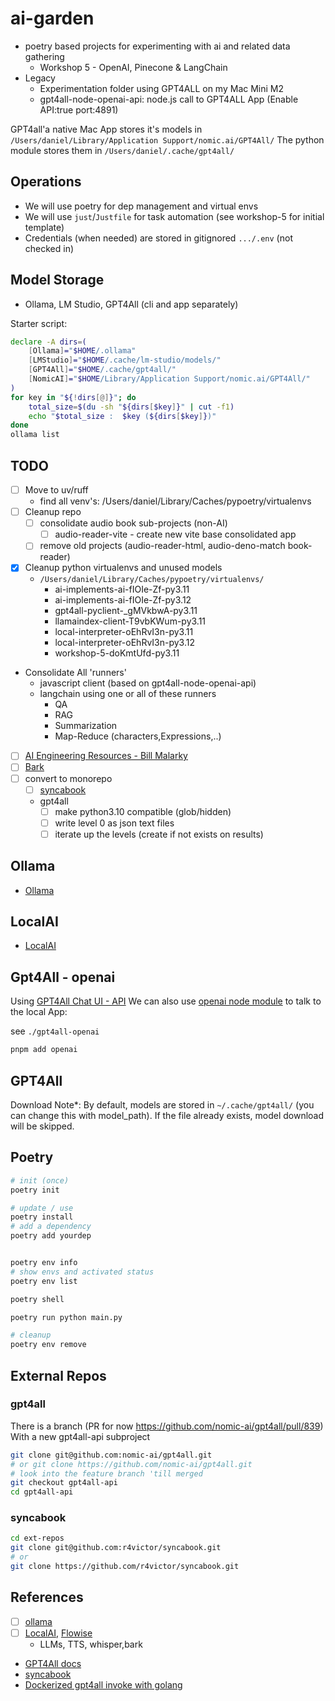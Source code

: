 # ai-garden

- poetry based projects for experimenting with ai and related data gathering
  - Workshop 5 - OpenAI, Pinecone & LangChain
- Legacy
  - Experimentation folder using GPT4ALL on my Mac Mini M2
  - gpt4all-node-openai-api: node.js call to GPT4ALL App (Enable API:true port:4891)

GPT4all'a native Mac App stores it's models in `/Users/daniel/Library/Application Support/nomic.ai/GPT4All/`
The python module stores them in `/Users/daniel/.cache/gpt4all/`

## Operations

- We will use poetry for dep management and virtual envs
- We will use `just`/`Justfile` for task automation (see workshop-5 for initial template)
- Credentials (when needed) are stored in gitignored `.../.env` (not checked in)

## Model Storage

- Ollama, LM Studio, GPT4All (cli and app separately)

Starter script:

```bash
declare -A dirs=(
    [Ollama]="$HOME/.ollama"
    [LMStudio]="$HOME/.cache/lm-studio/models/"
    [GPT4All]="$HOME/.cache/gpt4all/"
    [NomicAI]="$HOME/Library/Application Support/nomic.ai/GPT4All/"
)
for key in "${!dirs[@]}"; do
    total_size=$(du -sh "${dirs[$key]}" | cut -f1)
    echo "$total_size :  $key (${dirs[$key]})"
done
ollama list
```

## TODO

- [ ] Move to uv/ruff
  - find all venv's: /Users/daniel/Library/Caches/pypoetry/virtualenvs
- [ ] Cleanup repo
  - [ ] consolidate audio book sub-projects (non-AI)
    - [ ] audio-reader-vite - create new vite base consolidated app
  - [ ] remove old projects (audio-reader-html, audio-deno-match book-reader)
- [x] Cleanup python virtualenvs and unused models
  - `/Users/daniel/Library/Caches/pypoetry/virtualenvs/`
    - ai-implements-ai-fIOIe-Zf-py3.11
    - ai-implements-ai-fIOIe-Zf-py3.12
    - gpt4all-pyclient-\_gMVkbwA-py3.11
    - llamaindex-client-T9vbKWum-py3.11
    - local-interpreter-oEhRvI3n-py3.11
    - local-interpreter-oEhRvI3n-py3.12
    - workshop-5-doKmtUfd-py3.11
- Consolidate All 'runners'
  - javascript client (based on gpt4all-node-openai-api)
  - langchain using one or all of these runners
    - QA
    - RAG
    - Summarization
    - Map-Reduce (characters,Expressions,..)
- [ ] [AI Engineering Resources - Bill Malarky](https://github.com/billmalarky/shift-left)
- [ ] [Bark](https://github.com/suno-ai/bark#-usage-in-python)
- [ ] convert to monorepo
  - [ ] [syncabook](https://github.com/r4victor/syncabook)
  - gpt4all
    - [ ] make python3.10 compatible (glob/hidden)
    - [ ] write level 0 as json text files
    - [ ] iterate up the levels (create if not exists on results)

## Ollama

- [Ollama](./ollama/README.md)

## LocalAI

- [LocalAI](./LocalAI/README.md)

## Gpt4All - openai

Using [GPT4All Chat UI - API](https://docs.gpt4all.io/gpt4all_chat.html#server-mode)
We can also use [openai node module](https://github.com/openai/openai-node) to talk to the local App:

see `./gpt4all-openai`

```bash
pnpm add openai
```

## GPT4All

Download Note\*: By default, models are stored in `~/.cache/gpt4all/` (you can change this with model_path). If the file already exists, model download will be skipped.

## Poetry

```bash
# init (once)
poetry init

# update / use
poetry install
# add a dependency
poetry add yourdep


poetry env info
# show envs and activated status
poetry env list

poetry shell

poetry run python main.py

# cleanup
poetry env remove
```

## External Repos

### gpt4all

There is a branch (PR for now <https://github.com/nomic-ai/gpt4all/pull/839>)
With a new gpt4all-api subproject

```bash
git clone git@github.com:nomic-ai/gpt4all.git
# or git clone https://github.com/nomic-ai/gpt4all.git
# look into the feature branch 'till merged
git checkout gpt4all-api
cd gpt4all-api

```

### syncabook

```bash
cd ext-repos
git clone git@github.com:r4victor/syncabook.git
# or
git clone https://github.com/r4victor/syncabook.git
```

## References

- [ ] [ollama](https://github.com/jmorganca/ollama)
- [ ] [LocalAI](https://github.com/mudler/LocalAI), [Flowise](https://flowiseai.com/)
  - LLMs, TTS, whisper,bark
- [GPT4All docs](https://docs.gpt4all.io)
- [syncabook](https://github.com/r4victor/syncabook)
- [Dockerized gpt4all invoke with golang](https://github.com/drbh/gmessage)
